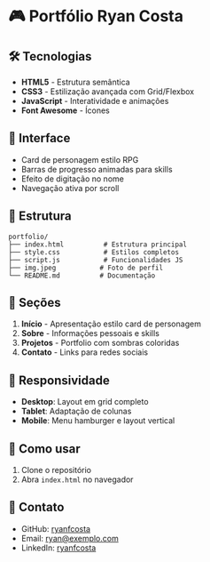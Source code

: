 # 🎮 Portfólio Ryan Costa


## 🛠️ Tecnologias

- **HTML5** - Estrutura semântica
- **CSS3** - Estilização avançada com Grid/Flexbox
- **JavaScript** - Interatividade e animações
- **Font Awesome** - Ícones

## 🎨 Interface
- Card de personagem estilo RPG
- Barras de progresso animadas para skills
- Efeito de digitação no nome
- Navegação ativa por scroll

## 📂 Estrutura

```
portfolio/
├── index.html          # Estrutura principal
├── style.css           # Estilos completos
├── script.js           # Funcionalidades JS
├── img.jpeg           # Foto de perfil
└── README.md          # Documentação
```

## 🎯 Seções

1. **Início** - Apresentação estilo card de personagem
2. **Sobre** - Informações pessoais e skills
3. **Projetos** - Portfolio com sombras coloridas
4. **Contato** - Links para redes sociais


## 📱 Responsividade

- **Desktop**: Layout em grid completo
- **Tablet**: Adaptação de colunas
- **Mobile**: Menu hamburger e layout vertical

## 🔧 Como usar

1. Clone o repositório
2. Abra `index.html` no navegador

## 📧 Contato

- GitHub: [ryanfcosta](https://github.com/ryanfcosta)
- Email: ryan@exemplo.com
- LinkedIn: [ryanfcosta](https://linkedin.com/in/ryanfcosta)
